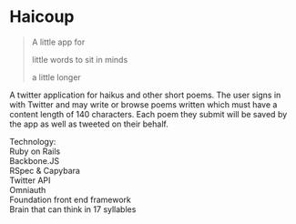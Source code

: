 Haicoup
=======

> A little app for
>
> little words to sit in minds
>
> a little longer

A twitter application for haikus and other short poems. The user signs in with Twitter and may write or browse poems written which must have a content length of  140 characters. Each poem they submit will be saved by the app as well as tweeted on their behalf. 

Technology:<br/>
Ruby on Rails<br/>
Backbone.JS<br/>
RSpec & Capybara<br/>
Twitter API<br/>
Omniauth<br/>
Foundation front end framework<br/>
Brain that can think in 17 syllables
